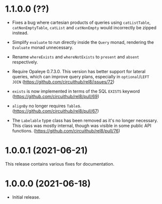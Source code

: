 # 1.1.0.0 (??)

* Fixes a bug where cartesian products of queries using `catListTable`, `catNonEmptyTable`, `catList` and `catNonEmpty` would incorrectly be zipped instead.

* Simplify `evaluate` to run directly inside the `Query` monad, rendering the `Evaluate` monad unnecessary.

* Rename `whereExists` and `whereNotExists` to `present` and `absent` respectively.

* Require Opaleye 0.7.3.0. This version has better support for lateral queries, which can improve query plans, especially in `optional`/`LEFT JOIN` (https://github.com/circuithub/rel8/issues/72)  

* `exists` is now implemented in terms of the SQL `EXISTS` keyword (https://github.com/circuithub/rel8/pull/69)

* `alignBy` no longer requires `Table`s. (https://github.com/circuithub/rel8/pull/67)

* The `Labelable` type class has been removed as it's no longer necessary. This class was mostly internal, though was visible in some public API functions. (https://github.com/circuithub/rel8/pull/76)

# 1.0.0.1 (2021-06-21)

This release contains various fixes for documentation.

# 1.0.0.0 (2021-06-18)

* Initial release.
